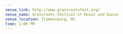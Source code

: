 ```yaml
---
venue_link: http://www.grassrootsfest.org/
venue_name: Grassroots Festival of Music and Dance
venue_location: Trumansburg, NY
time: 1:00 PM
---
```


